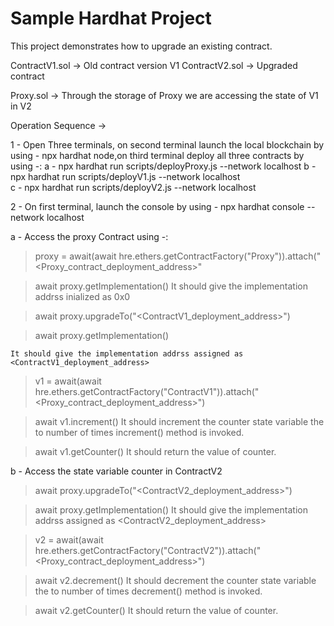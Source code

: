 # Sample Hardhat Project

This project demonstrates how to upgrade an existing contract.

ContractV1.sol -> Old contract version V1
ContractV2.sol -> Upgraded contract

Proxy.sol -> Through the storage of Proxy we are accessing the state of V1 in V2

Operation Sequence -> 

1 - Open Three terminals, on second terminal launch the local blockchain by using - npx hardhat node,on third terminal deploy all three contracts by using -:
a - npx hardhat run scripts/deployProxy.js --network localhost
b - npx hardhat run scripts/deployV1.js --network localhost  
c - npx hardhat run scripts/deployV2.js --network localhost   

2 - On first terminal, launch the console by using  - npx hardhat console --network localhost

a - Access the proxy Contract using -: 
    
>proxy = await(await hre.ethers.getContractFactory("Proxy")).attach("<Proxy_contract_deployment_address>"
    
>await proxy.getImplementation()
    It should give the implementation addrss inialized as 0x0

> await proxy.upgradeTo("<ContractV1_deployment_address>")

>await proxy.getImplementation()

    It should give the implementation addrss assigned as <ContractV1_deployment_address> 

>v1 = await(await hre.ethers.getContractFactory("ContractV1")).attach("<Proxy_contract_deployment_address>")


>await v1.increment()
    It should increment the counter state variable the to number of times increment() method is invoked.

>await v1.getCounter()
    It should return the value of counter.

b - Access the state variable counter in ContractV2

> await proxy.upgradeTo("<ContractV2_deployment_address>")

>await proxy.getImplementation()
    It should give the implementation addrss assigned as <ContractV2_deployment_address> 

>v2 = await(await hre.ethers.getContractFactory("ContractV2")).attach("<Proxy_contract_deployment_address>")

>await v2.decrement()
    It should decrement the counter state variable the to number of times decrement() method is invoked.

>await v2.getCounter()
    It should return the value of counter.

